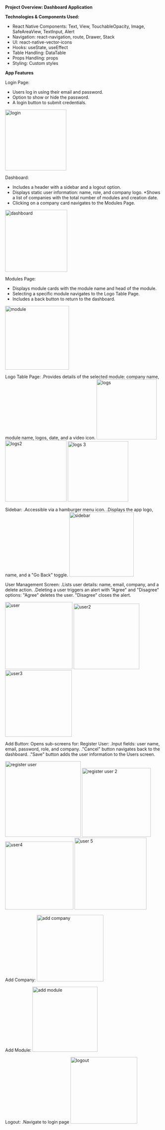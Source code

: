**Project Overview: Dashboard Application**

 **Technologies & Components Used:**
 
 * React Native Components: Text, View, TouchableOpacity, Image, SafeAreaView, TextInput, Alert
 * Navigation: react-navigation, route, Drawer, Stack
 * UI: react-native-vector-icons
 * Hooks: useState, useEffect
 * Table Handling: DataTable
 * Props Handling: props
 * Styling: Custom styles

 **App Features**

Login Page:
 * Users log in using their email and password.
 * Option to show or hide the password.
 * A login button to submit credentials.
 <img width="197" alt="login" src="https://github.com/user-attachments/assets/9b829029-5fef-433a-a8e2-c0355e9e6ee2">

 Dashboard:
 * Includes a header with a sidebar and a logout option.
 * Displays static user information: name, role, and company logo.
 *Shows a list of companies with the total number of modules and creation date.
 * Clicking on a company card navigates to the Modules Page.
<img width="200" alt="dashboard" src="https://github.com/user-attachments/assets/82affe0c-152b-4880-820a-ff6238156d9b">

Modules Page:
 * Displays module cards with the module name and head of the module.
 * Selecting a specific module navigates to the Logo Table Page.
  * Includes a back button to return to the dashboard.
<img width="206" alt="module" src="https://github.com/user-attachments/assets/c480cbff-571d-4c57-a36a-dc0b0358432e">

Logo Table Page:
 .Provides details of the selected module: company name, module name, logos, date, and a video icon.
<img width="194" alt="logs" src="https://github.com/user-attachments/assets/29cc45b4-cb46-4a9c-96df-889c6354e120">
<img width="198" alt="logs2" src="https://github.com/user-attachments/assets/bb925836-d2f8-40b1-9dd8-9bc4aac882ee">
<img width="195" alt="logs 3" src="https://github.com/user-attachments/assets/32c3bcef-8315-4929-aaa3-f4ddd874245a">

Sidebar:
 .Accessible via a hamburger menu icon.
 .Displays the app logo, name, and a "Go Back" toggle.
<img width="208" alt="sidebar" src="https://github.com/user-attachments/assets/fcd949c6-fee4-4488-a8ff-f56be26b7727">

User Management Screen:
 .Lists user details: name, email, company, and a delete action.
 .Deleting a user triggers an alert with "Agree" and "Disagree" options:
   "Agree" deletes the user.
   "Disagree" closes the alert.
   
<img width="217" alt="user" src="https://github.com/user-attachments/assets/e6b51466-9f8c-4303-bea1-114535f01952">
<img width="212" alt="user2" src="https://github.com/user-attachments/assets/e29e07f7-4dda-4185-a700-ef3c1f403b4b">
<img width="215" alt="user3" src="https://github.com/user-attachments/assets/d11a2a70-98b0-43f7-9f09-6a074d17714e">

Add Button:
 Opens sub-screens for:
  Register User:
   .Input fields: user name, email, password, role, and company.
   ."Cancel" button navigates back to the dashboard.
    ."Save" button adds the user information to the Users screen.

<img width="244" alt="register user" src="https://github.com/user-attachments/assets/ef5335b8-ade3-4dcc-9ece-cb2d78bc5e27">
<img width="222" alt="register user 2" src="https://github.com/user-attachments/assets/47a61e65-3222-48da-82fa-85cb8375c02f">
<img width="220" alt="user4" src="https://github.com/user-attachments/assets/287cf9e1-3d3f-4b0c-b4f4-6785124e4694">
<img width="232" alt="user 5" src="https://github.com/user-attachments/assets/4ff8ffb7-07cf-4a4f-99cb-f87383e281ec">

Add Company:
<img width="215" alt="add company" src="https://github.com/user-attachments/assets/c4bf068a-1900-466a-b483-2698659c1795">

Add Module:
<img width="210" alt="add module" src="https://github.com/user-attachments/assets/fd2b498f-9a0c-49d2-97c9-2414925d93c6">

Logout:
 .Navigate to login page
<img width="215" alt="logout" src="https://github.com/user-attachments/assets/941f6513-5159-45c2-9722-cec0918caf62">








    




   







 
 
